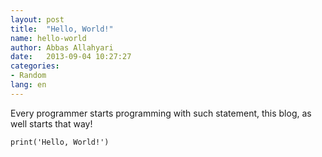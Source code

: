 ```yaml
---
layout: post
title:  "Hello, World!"
name: hello-world
author: Abbas Allahyari
date:   2013-09-04 10:27:27
categories: 
- Random
lang: en
---
```


Every programmer starts programming with such statement, this blog, as well starts that way!

    print('Hello, World!')